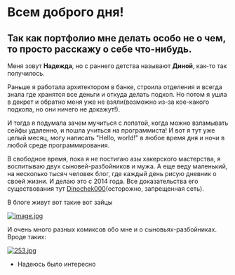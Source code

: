 # Всем доброго дня!
## Так как портфолио мне делать особо не о чем, то просто расскажу о себе что-нибудь.

Меня зовут **Надежда**, но с раннего детства называют **Диной**, как-то так получилось.

Раньше я работала архитектором в банке, строила отделения и всегда знала где хранятся все деньги и откуда делать подкоп. Но потом я ушла в декрет и обратно меня уже не взяли(возможно из-за кое-какого подкопа, но они ничего не докажут!). 

И тогда я подумала зачем мучиться с лопатой, когда можно взламывать сейфы удаленно, и пошла учиться на программиста! И вот я тут уже целый месяц, могу написать "Hello, world!" в любое время дня и ночи в любой среде программирования.

В свободное время, пока я не постигаю азы хакерского мастерства, я воспитываю двух сыновей-разбойников и мужа. А еще веду маленький, на несколько тысяч человек блог, где каждый день рисую дневник о своей жизни. И делаю это с 2014 года. Все доказательства его существования тут [Dinochek000](https://instagram.com/dinochek000?igshid=ZDdkNTZiNTM=)(осторожно, запрещенная сеть).

В блоге живут вот такие вот зайцы

[![image.jpg](https://i.postimg.cc/vB3CN8rh/image.jpg)](https://postimg.cc/G8TMBCST)

И очень много разных комиксов обо мне и о сыновьях-разбойниках. Вроде таких:

[![253.jpg](https://i.postimg.cc/kMyXcn3V/253.jpg)](https://postimg.cc/PNPjfnqh)

- Надеюсь было интересно 
